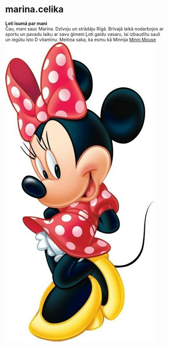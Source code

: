 # marina.celika
**Ļoti īsumā par mani**  
Čau, mani sauc Marina. Dzīvoju un strādāju Rīgā. Brīvajā laikā nodarbojos ar sportu un pavadu laiku ar savu ģimeni.Ļoti gaidu vasaru, lai izbaudītu sauli un iegūtu īsto D vitamīnu. Meitiņa saka, ka esmu kā Minnija [Minni Mouse](https://en.wikipedia.org/wiki/Minnie_Mouse)
![Minni](image/minni.jpg)
